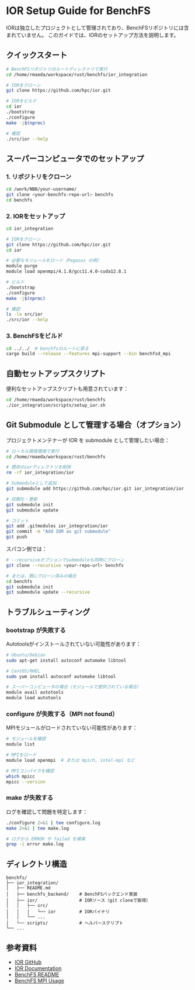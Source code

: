 # IOR Setup Guide for BenchFS

IORは独立したプロジェクトとして管理されており、BenchFSリポジトリには含まれていません。
このガイドでは、IORのセットアップ方法を説明します。

## クイックスタート

```bash
# BenchFSリポジトリのルートディレクトリで実行
cd /home/rmaeda/workspace/rust/benchfs/ior_integration

# IORをクローン
git clone https://github.com/hpc/ior.git

# IORをビルド
cd ior
./bootstrap
./configure
make -j$(nproc)

# 確認
./src/ior --help
```

## スーパーコンピュータでのセットアップ

### 1. リポジトリをクローン

```bash
cd /work/NBB/your-username/
git clone <your-benchfs-repo-url> benchfs
cd benchfs
```

### 2. IORをセットアップ

```bash
cd ior_integration

# IORをクローン
git clone https://github.com/hpc/ior.git
cd ior

# 必要なモジュールをロード（Pegasus の例）
module purge
module load openmpi/4.1.8/gcc11.4.0-cuda12.8.1

# ビルド
./bootstrap
./configure
make -j$(nproc)

# 確認
ls -la src/ior
./src/ior --help
```

### 3. BenchFSをビルド

```bash
cd ../../  # benchfsのルートに戻る
cargo build --release --features mpi-support --bin benchfsd_mpi
```

## 自動セットアップスクリプト

便利なセットアップスクリプトも用意されています：

```bash
cd /home/rmaeda/workspace/rust/benchfs
./ior_integration/scripts/setup_ior.sh
```

## Git Submodule として管理する場合（オプション）

プロジェクトメンテナーが IOR を submodule として管理したい場合：

```bash
# ローカル開発環境で実行
cd /home/rmaeda/workspace/rust/benchfs

# 既存のiorディレクトリを削除
rm -rf ior_integration/ior

# Submoduleとして追加
git submodule add https://github.com/hpc/ior.git ior_integration/ior

# 初期化・更新
git submodule init
git submodule update

# コミット
git add .gitmodules ior_integration/ior
git commit -m "Add IOR as git submodule"
git push
```

スパコン側では：

```bash
# --recursiveオプションでsubmoduleも同時にクローン
git clone --recursive <your-repo-url> benchfs

# または、既にクローン済みの場合
cd benchfs
git submodule init
git submodule update --recursive
```

## トラブルシューティング

### bootstrap が失敗する

Autotoolsがインストールされていない可能性があります：

```bash
# Ubuntu/Debian
sudo apt-get install autoconf automake libtool

# CentOS/RHEL
sudo yum install autoconf automake libtool

# スーパーコンピュータの場合（モジュールで提供されている場合）
module avail autotools
module load autotools
```

### configure が失敗する（MPI not found）

MPIモジュールがロードされていない可能性があります：

```bash
# モジュールを確認
module list

# MPIをロード
module load openmpi  # または mpich, intel-mpi など

# MPIコンパイラを確認
which mpicc
mpicc --version
```

### make が失敗する

ログを確認して問題を特定します：

```bash
./configure 2>&1 | tee configure.log
make 2>&1 | tee make.log

# ログから ERROR や failed を検索
grep -i error make.log
```

## ディレクトリ構造

```
benchfs/
├── ior_integration/
│   ├── README.md
│   ├── benchfs_backend/    # BenchFSバックエンド実装
│   ├── ior/                # IORソース（git cloneで取得）
│   │   ├── src/
│   │   │   └── ior         # IORバイナリ
│   │   └── ...
│   └── scripts/            # ヘルパースクリプト
└── ...
```

## 参考資料

- [IOR GitHub](https://github.com/hpc/ior)
- [IOR Documentation](https://ior.readthedocs.io/)
- [BenchFS README](README.md)
- [BenchFS MPI Usage](MPI_USAGE.md)

